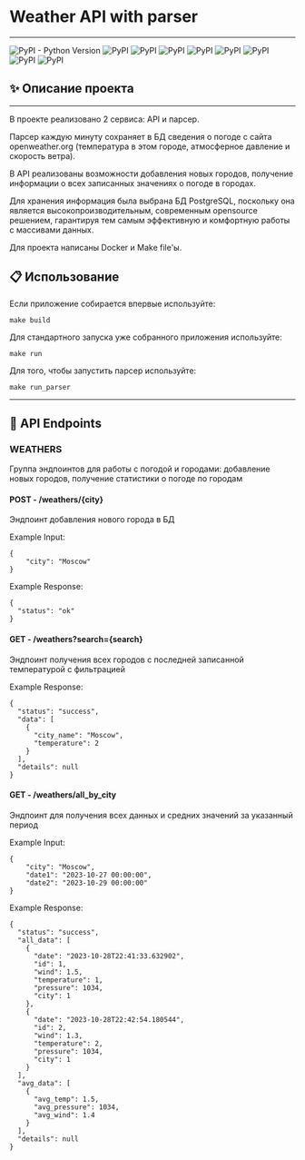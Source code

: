 # Weather API with parser
___
![PyPI - Python Version](https://img.shields.io/pypi/pyversions/fastapi)
![PyPI](https://img.shields.io/pypi/v/FastAPI?label=fastapi&color=gree)
![PyPI](https://img.shields.io/pypi/v/sqlalchemy?label=sqlalchemy&color=purple)
![PyPI](https://img.shields.io/pypi/v/alembic?label=alembic&color=pink)
![PyPI](https://img.shields.io/pypi/v/asyncpg?label=asyncpg&color=brown)
![PyPI](https://img.shields.io/pypi/v/pydantic?label=pydantic&color=yellow)
![PyPI](https://img.shields.io/pypi/v/httpx?label=httpx&color=red)
![PyPI](https://img.shields.io/pypi/v/beautifulsoup4?label=beautifulsoup4&color=orange)
![PyPI](https://img.shields.io/pypi/v/selenium?label=selenium&color=black)


## :sparkles: Описание проекта
___
В проекте реализовано 2 сервиса: API и парсер.

Парсер каждую минуту сохраняет в БД сведения о погоде с сайта openweather.org (температура в этом городе, атмосферное давление и скорость ветра).

В API реализованы возможности добавления новых городов, получение информации о всех записанных значениях о погоде в городах.

Для хранения информация была выбрана БД PostgreSQL, поскольку она является высокопроизводительным, современным opensource решением, гарантируя тем самым эффективную и комфортную работы с массивами данных.

Для проекта написаны Docker и Make file'ы.

## :clipboard: Использование
Если приложение собирается впервые используйте:
```
make build
```
Для стандартного запуска уже собранного приложения используйте:
```
make run
```
Для того, чтобы запустить парсер используйте:
```
make run_parser
```
___

## :pushpin: API Endpoints

### WEATHERS
Группа эндпоинтов для работы с погодой и городами: добавление новых городов, получение статистики о погоде по городам
#### POST - /weathers/{city}
Эндпоинт добавления нового города в БД

Example Input:
```
{
    "city": "Moscow"
} 
```
Example Response:
```
{
  "status": "ok"
}
```
#### GET - /weathers?search={search}
Эндпоинт получения всех городов с последней записанной температурой с фильтрацией

Example Response:
```
{
  "status": "success",
  "data": [
    {
      "city_name": "Moscow",
      "temperature": 2
    }
  ],
  "details": null
}
```

#### GET - /weathers/all_by_city
Эндпоинт для получения всех данных и средних значений за указанный период

Example Input:
```
{
    "city": "Moscow",
    "date1": "2023-10-27 00:00:00",
    "date2": "2023-10-29 00:00:00"
} 
```
Example Response:
```
{
  "status": "success",
  "all_data": [
    {
      "date": "2023-10-28T22:41:33.632902",
      "id": 1,
      "wind": 1.5,
      "temperature": 1,
      "pressure": 1034,
      "city": 1
    },
    {
      "date": "2023-10-28T22:42:54.180544",
      "id": 2,
      "wind": 1.3,
      "temperature": 2,
      "pressure": 1034,
      "city": 1
    }
  ],
  "avg_data": [
    {
      "avg_temp": 1.5,
      "avg_pressure": 1034,
      "avg_wind": 1.4
    }
  ],
  "details": null
}
```
